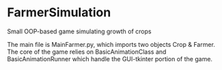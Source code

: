 # FarmerSimulation
Small OOP-based game simulating growth of crops

The main file is MainFarmer.py, which imports two objects Crop & Farmer. The core of the game relies on BasicAnimationClass and BasicAnimationRunner which handle the GUI-tkinter portion of the game. 
